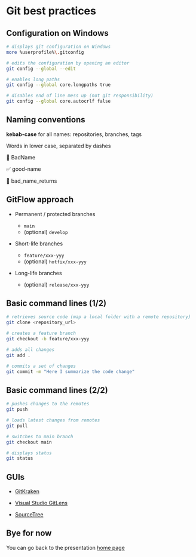 <!--
theme: gaia
class:
 - invert
headingDivider: 2 
paginate: true
-->

<!--
_class:
 - lead
 - invert
-->

# Git best practices

## Configuration on Windows

```bash
# displays git configuration on Windows
more %userprofile%\.gitconfig

# edits the configuration by opening an editor
git config --global --edit

# enables long paths
git config --global core.longpaths true

# disables end of line mess up (not git responsibility)
git config --global core.autocrlf false
```

## Naming conventions

**kebab-case** for all names: repositories, branches, tags

Words in lower case, separated by dashes

:red_circle: BadName

:white_check_mark: good-name

:red_circle: bad_name_returns

## GitFlow approach

* Permanent / protected branches
  * `main`
  * (optional) `develop`

* Short-life branches
  * `feature/xxx-yyy`
  * (optional) `hotfix/xxx-yyy`

* Long-life branches
  * (optional) `release/xxx-yyy`

## Basic command lines (1/2)

```bash
# retrieves source code (map a local folder with a remote repository)
git clone <repository_url>

# creates a feature branch
git checkout -b feature/xxx-yyy

# adds all changes
git add .

# commits a set of changes
git commit -m "Here I summarize the code change"
```

## Basic command lines (2/2)

```bash
# pushes changes to the remotes
git push

# loads latest changes from remotes
git pull

# switches to main branch
git checkout main

# displays status
git status
```

## GUIs

* [GitKraken](https://www.gitkraken.com/)

* [Visual Studio GitLens](https://marketplace.visualstudio.com/items?itemName=eamodio.gitlens)

* [SourceTree](https://www.sourcetreeapp.com/)

## Bye for now

You can go back to the presentation [home page](./index.html)
